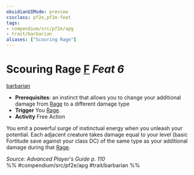 ```yaml
---
obsidianUIMode: preview
cssclass: pf2e,pf2e-feat
tags:
- compendium/src/pf2e/apg
- trait/barbarian
aliases: ["Scouring Rage"]
---
```

# Scouring Rage  [F](/rules/core-rulebook/chapter-9-playing-the-game.md#Actions "Free Action") *Feat 6*  
[barbarian](/rules/traits/barbarian.md)  

- **Prerequisites**: an instinct that allows you to change your additional damage from [Rage](/rules/actions/rage.md) to a different damage type
- **Trigger** You [Rage](/rules/actions/rage.md).
- **Activity** Free Action

You emit a powerful surge of instinctual energy when you unleash your potential. Each adjacent creature takes damage equal to your level (basic Fortitude save against your class DC) of the same type as your additional damage during that [Rage](/rules/actions/rage.md).

*Source: Advanced Player's Guide p. 110*  
%% #compendium/src/pf2e/apg #trait/barbarian %%